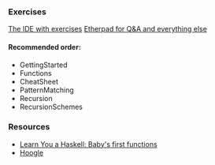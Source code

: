 ### Exercises
[The IDE with exercises](https://www.fpcomplete.com/user/tobiasgw/hands-on-haskell-1)
[Etherpad for Q&A and everything else](https://etherpad.mozilla.org/AGsZxrgFgf)

#### Recommended order:
* GettingStarted
* Functions
* CheatSheet
* PatternMatching
* Recursion
* RecursionSchemes


### Resources
* [Learn You a Haskell: Baby's first functions](http://learnyouahaskell.com/starting-out#babys-first-functions)
* [Hoogle](https://www.fpcomplete.com/hoogle)